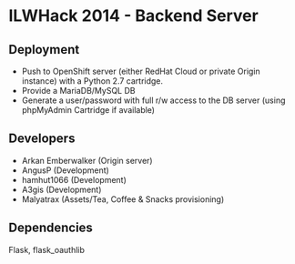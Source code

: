 ILWHack 2014 - Backend Server
=============================

Deployment
----------
- Push to OpenShift server (either RedHat Cloud or private Origin instance) with a Python 2.7 cartridge.
- Provide a MariaDB/MySQL DB
- Generate a user/password with full r/w access to the DB server (using phpMyAdmin Cartridge if available)

Developers
----------
- Arkan Emberwalker (Origin server)
- AngusP (Development)
- hamhut1066 (Development)
- A3gis (Development)
- Malyatrax (Assets/Tea, Coffee & Snacks provisioning)


Dependencies
------------

Flask, flask_oauthlib
